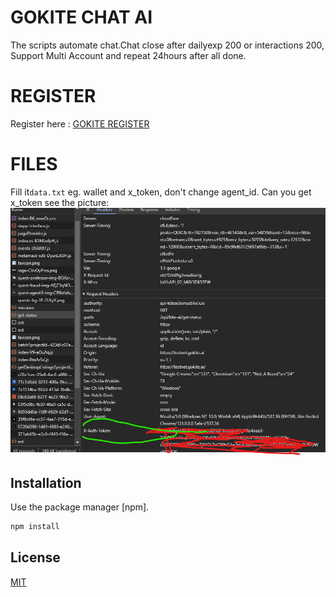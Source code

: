 # GOKITE CHAT AI

The scripts automate chat.Chat close after dailyexp 200 or interactions 200, Support Multi Account and repeat 24hours after all done.

# REGISTER
Register here : [GOKITE REGISTER](https://testnet.gokite.ai?r=hRnamKVb)
# FILES
Fill it```data.txt``` eg. wallet and x_token, don't change agent_id.
Can you get x_token see the picture:
![alt text](https://github.com/madsblack/gokite/blob/master/img/aws.png?raw=true)

## Installation

Use the package manager [npm].

```bash
npm install
```


## License

[MIT](https://choosealicense.com/licenses/mit/)